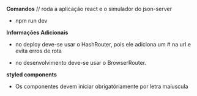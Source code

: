 **Comandos**
// roda a aplicação react e o simulador do json-server

- npm run dev

**Informações Adicionais**

- no deploy deve-se usar o HashRouter, pois ele adiciona um # na url e evita erros de rota

- no desenvolvimento deve-se usar o BrowserRouter.

**styled components**

- Os componentes devem iniciar obrigatóriamente por letra maíuscula
